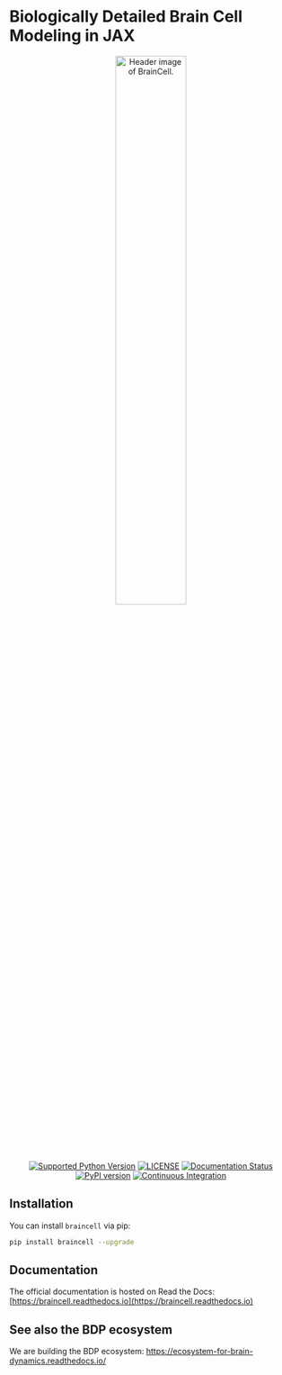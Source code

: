 

# Biologically Detailed Brain Cell Modeling in JAX

<p align="center">
  	<img alt="Header image of BrainCell." src="https://raw.githubusercontent.com/chaobrain/braincell/blob/main/docs/_static/braincell.png" width=50%>
</p> 



<p align="center">
	<a href="https://pypi.org/project/braincell/"><img alt="Supported Python Version" src="https://img.shields.io/pypi/pyversions/braincell"></a>
	<a href="https://github.com/chaobrain/braincell/blob/main/LICENSE"><img alt="LICENSE" src="https://img.shields.io/badge/License-Apache%202.0-blue.svg"></a>
    <a href='https://braincell.readthedocs.io/en/latest/?badge=latest'>
        <img src='https://readthedocs.org/projects/braincell/badge/?version=latest' alt='Documentation Status' />
    </a>  	
    <a href="https://badge.fury.io/py/braincell"><img alt="PyPI version" src="https://badge.fury.io/py/braincell.svg"></a>
    <a href="https://github.com/chaobrain/braincell/actions/workflows/CI.yml"><img alt="Continuous Integration" src="https://github.com/chaobrain/braincell/actions/workflows/CI.yml/badge.svg"></a>
</p>


[//]: # ([``braincell``]&#40;https://github.com/chaobrain/braincell&#41; provides physical units and unit-aware mathematical system in JAX for brain dynamics and AI4Science)
    

## Installation

You can install ``braincell`` via pip:

```bash
pip install braincell --upgrade
```

## Documentation

The official documentation is hosted on Read the Docs: [https://braincell.readthedocs.io](https://braincell.readthedocs.io)



## See also the BDP ecosystem

We are building the BDP ecosystem: https://ecosystem-for-brain-dynamics.readthedocs.io/

